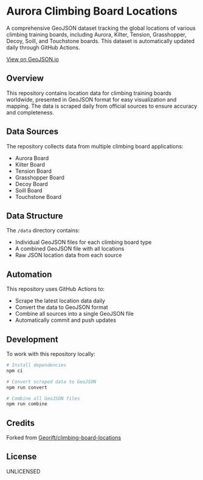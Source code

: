 # Aurora Climbing Board Locations

A comprehensive GeoJSON dataset tracking the global locations of various climbing training boards, including Aurora, Kilter, Tension, Grasshopper, Decoy, Soill, and Touchstone boards. This dataset is automatically updated daily through GitHub Actions.

[View on GeoJSON.io](https://geojson.io/#id=github:Stevie-Ray/hangtime-aurora-climbing-boards/blob/main/geojson/combined.geojson)

## Overview

This repository contains location data for climbing training boards worldwide, presented in GeoJSON format for easy visualization and mapping. The data is scraped daily from official sources to ensure accuracy and completeness.

## Data Sources

The repository collects data from multiple climbing board applications:
- Aurora Board
- Kilter Board
- Tension Board
- Grasshopper Board
- Decoy Board
- Soill Board
- Touchstone Board

## Data Structure

The `/data` directory contains:
- Individual GeoJSON files for each climbing board type
- A combined GeoJSON file with all locations
- Raw JSON location data from each source

## Automation

This repository uses GitHub Actions to:
- Scrape the latest location data daily
- Convert the data to GeoJSON format
- Combine all sources into a single GeoJSON file
- Automatically commit and push updates

## Development

To work with this repository locally:

```bash
# Install dependencies
npm ci

# Convert scraped data to GeoJSON
npm run convert

# Combine all GeoJSON files
npm run combine
```

## Credits

Forked from [Georift/climbing-board-locations](https://github.com/Georift/climbing-board-locations)

## License

UNLICENSED